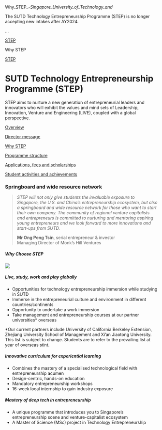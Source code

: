 Why_STEP_-_Singapore_University_of_Technology_and_



The SUTD Technology Entrepreneurship Programme (STEP) is no longer accepting new intakes after AY2024.

…

 [STEP](/education/undergraduate/special-programmes/step) 

Why STEP

[STEP](https://www.sutd.edu.sg/education/undergraduate/special-programmes/step)

SUTD Technology Entrepreneurship Programme (STEP)
=================================================

STEP aims to nurture a new generation of entrepreneurial leaders and innovators who will exhibit the values and mind sets of Leadership, Innovation, Venture and Engineering (LIVE), coupled with a global perspective.

[Overview](/education/undergraduate/special-programmes/step/overview/#tabs)

[Director message](/education/undergraduate/special-programmes/step/director-message/#tabs)

[Why STEP](/education/undergraduate/special-programmes/step/why/#tabs)

[Programme structure](/education/undergraduate/special-programmes/step/programme-structure/#tabs)

[Applications, fees and scholarships](/education/undergraduate/special-programmes/step/applications-fees-scholarships/#tabs)

[Student activities and achievements](/education/undergraduate/special-programmes/step/student-achievements/#tabs)

### Springboard and wide resource network

> *STEP will not only give students the invaluable exposure to Singapore, the U.S. and China’s entrepreneurship ecosystem, but also a springboard and wide resource network for those who want to start their own company. The community of regional venture capitalists and entrepreneurs is committed to nurturing and mentoring aspiring young entrepreneurs and we look forward to more innovations and start-ups from SUTD.*
>
> **Mr Ong Peng Tsin**, serial entrepreneur & investor  
> Managing Director of Monk’s Hill Ventures

##### **Why Choose STEP**

![](https://www.sutd.edu.sg/wp-content/uploads/2024/12/whySTEP.jpg)

##### Live, study, work and play globally

* Opportunities for technology entrepreneurship immersion while studying in SUTD
* Immerse in the entrepreneurial culture and environment in different countries/continents
* Opportunity to undertake a work immersion
* Take management and entrepreneurship courses at our partner universities\* overseas

\*Our current partners include University of California Berkeley Extension, Zhejiang University School of Management and Xi’an Jiaotong University. This list is subject to change. Students are to refer to the prevailing list at year of overseas stint.

##### Innovative curriculum for experiential learning

* Combines the mastery of a specialised technological field with entrepreneurship acumen
* Design-centric, hands-on education
* Mandatory entrepreneurship workshops
* 16-week local internship to gain industry exposure

##### Mastery of deep tech in entrepreneurship

* A unique programme that introduces you to Singapore’s entrepreneurship scene and venture-capitalist ecosystem
* A Master of Science (MSc) project in Technology Entrepreneurship


